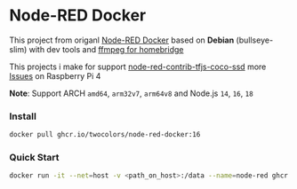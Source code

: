 # Node-RED Docker

This project from origanl [Node-RED Docker](https://github.com/node-red/node-red-docker/tree/master/docker-custom) based on **Debian** (bullseye-slim) with dev tools and [ffmpeg for homebridge](https://github.com/homebridge/ffmpeg-for-homebridge)

This projects i make for support [node-red-contrib-tfjs-coco-ssd](https://flows.nodered.org/node/node-red-contrib-tfjs-coco-ssd) more [Issues](https://github.com/dceejay/tfjs-coco-ssd/issues/2) on Raspberry Pi 4

**Note**: Support ARCH `amd64`, `arm32v7`, `arm64v8` and Node.js `14`, `16`, `18`

### Install

```bash
docker pull ghcr.io/twocolors/node-red-docker:16
```

### Quick Start

```bash
docker run -it --net=host -v <path_on_host>:/data --name=node-red ghcr.io/twocolors/node-red-docker:16
```